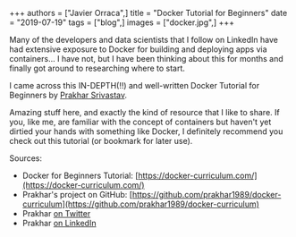 +++
authors = ["Javier Orraca",]
title = "Docker Tutorial for Beginners"
date = "2019-07-19"
tags = ["blog",]
images = ["docker.jpg",]
+++

Many of the developers and data scientists that I follow on LinkedIn have had extensive exposure to Docker for building and deploying apps via containers... I have not, but I have been thinking about this for months and finally got around to researching where to start.
<!--more-->
I came across this IN-DEPTH(!!) and well-written Docker Tutorial for Beginners by [Prakhar Srivastav](https://www.linkedin.com/in/prakharsrivastav/).

Amazing stuff here, and exactly the kind of resource that I like to share. If you, like me, are familiar with the concept of containers but haven't yet dirtied your hands with something like Docker, I definitely recommend you check out this tutorial (or bookmark for later use).

Sources:

* Docker for Beginners Tutorial: [https://docker-curriculum.com/](https://docker-curriculum.com/)
* Prakhar's project on GitHub: [https://github.com/prakhar1989/docker-curriculum](https://github.com/prakhar1989/docker-curriculum)
* Prakhar [on Twitter](https://twitter.com/prakharsriv9)
* Prakhar [on LinkedIn](https://www.linkedin.com/in/prakharsrivastav/)
